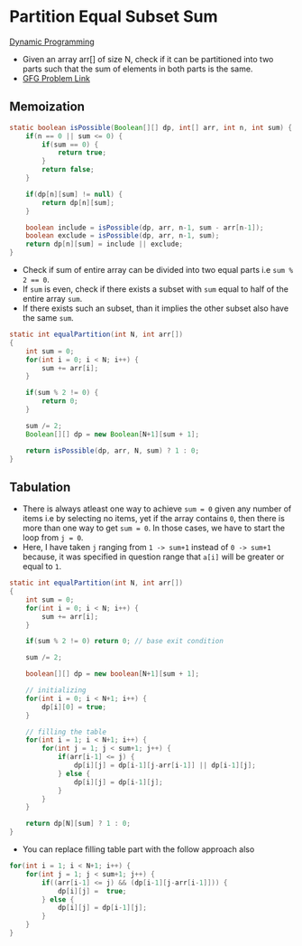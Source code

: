 # Partition Equal Subset Sum

[Dynamic Programming](DynamicProgramming.md)

-   Given an array arr[] of size N, check if it can be partitioned into two parts such that the sum of elements in both parts is the same.
-   [GFG Problem Link](https://www.geeksforgeeks.org/problems/subset-sum-problem2014/1?itm_source=geeksforgeeks&itm_medium=article&itm_campaign=practice_card)

## Memoization

```java
static boolean isPossible(Boolean[][] dp, int[] arr, int n, int sum) {
    if(n == 0 || sum <= 0) {
        if(sum == 0) {
            return true;
        }
        return false;
    }

    if(dp[n][sum] != null) {
        return dp[n][sum];
    }

    boolean include = isPossible(dp, arr, n-1, sum - arr[n-1]);
    boolean exclude = isPossible(dp, arr, n-1, sum);
    return dp[n][sum] = include || exclude;
}
```

-   Check if sum of entire array can be divided into two equal parts i.e `sum % 2 == 0`.
-   If `sum` is even, check if there exists a subset with `sum` equal to half of the entire array `sum`.
-   If there exists such an subset, than it implies the other subset also have the same `sum`.

```java
static int equalPartition(int N, int arr[])
{
    int sum = 0;
    for(int i = 0; i < N; i++) {
        sum += arr[i];
    }

    if(sum % 2 != 0) {
        return 0;
    }

    sum /= 2;
    Boolean[][] dp = new Boolean[N+1][sum + 1];

    return isPossible(dp, arr, N, sum) ? 1 : 0;
}
```

## Tabulation

-   There is always atleast one way to achieve `sum = 0` given any number of items i.e by selecting no items, yet if the array contains `0`, then there is more than one way to get `sum = 0`. In those cases, we have to start the loop from `j = 0`.
-   Here, I have taken `j` ranging from `1 -> sum+1` instead of `0 -> sum+1` because, it was specified in question range that `a[i]` will be greater or equal to `1`.

```java
static int equalPartition(int N, int arr[])
{
    int sum = 0;
    for(int i = 0; i < N; i++) {
        sum += arr[i];
    }

    if(sum % 2 != 0) return 0; // base exit condition

    sum /= 2;

    boolean[][] dp = new boolean[N+1][sum + 1];

    // initializing
    for(int i = 0; i < N+1; i++) {
        dp[i][0] = true;
    }

    // filling the table
    for(int i = 1; i < N+1; i++) {
        for(int j = 1; j < sum+1; j++) {
            if(arr[i-1] <= j) {
                dp[i][j] = dp[i-1][j-arr[i-1]] || dp[i-1][j];
            } else {
                dp[i][j] = dp[i-1][j];
            }
        }
    }

    return dp[N][sum] ? 1 : 0;
}
```

-   You can replace filling table part with the follow approach also

```java
for(int i = 1; i < N+1; i++) {
    for(int j = 1; j < sum+1; j++) {
        if((arr[i-1] <= j) && (dp[i-1][j-arr[i-1]])) {
            dp[i][j] =  true;
        } else {
            dp[i][j] = dp[i-1][j];
        }
    }
}
```
